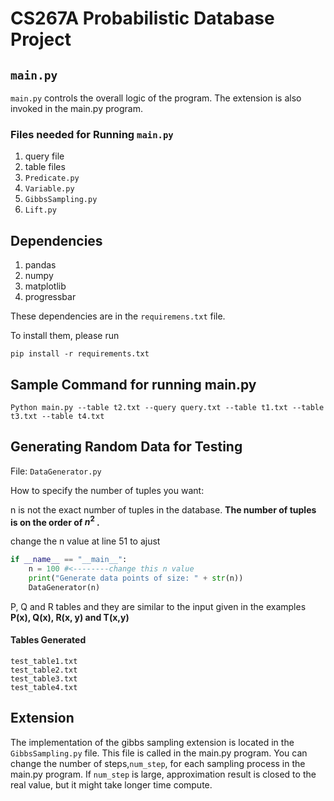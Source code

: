 # CS267A Probabilistic Database Project
## `main.py`
`main.py` controls the overall logic of the program. The extension is also invoked in the main.py program.

### Files needed for Running `main.py`

1. query file
2. table files
3. `Predicate.py`
4. `Variable.py`
5. `GibbsSampling.py`
6. `Lift.py`

## Dependencies

1. pandas
2. numpy
3. matplotlib
4. progressbar

These dependencies are in the `requiremens.txt` file.

To install them, please run

`pip install -r requirements.txt`


## Sample Command for running main.py
`Python main.py --table t2.txt --query query.txt --table t1.txt --table t3.txt --table t4.txt`

## Generating Random Data for Testing

File: `DataGenerator.py`

How to specify the number of tuples you want:

n is not the exact number of tuples in the database. **The number of tuples is on the order of  $n^2$ .**

change the n value at line 51 to ajust 

```python
if __name__ == "__main__":
    n = 100 #<--------change this n value
    print("Generate data points of size: " + str(n))
    DataGenerator(n) 
```

P, Q and R tables and they are similar to the input given in the examples **P(x), Q(x), R(x, y) and T(x,y)**

#### Tables Generated

```
test_table1.txt
test_table2.txt
test_table3.txt
test_table4.txt
```

## Extension

The implementation of the gibbs sampling extension is located in the `GibbsSampling.py` file. This file is called in the main.py program. You can change the number of steps,`num_step`, for each sampling process in the main.py program. If `num_step` is large, approximation result is closed to the real value, but it might take longer time compute.